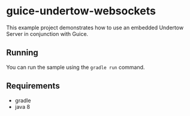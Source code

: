 # guice-undertow-websockets

This example project demonstrates how to use an embedded Undertow Server in conjunction with Guice. 

## Running

You can run the sample using the `gradle run` command.

## Requirements

- gradle
- java 8
